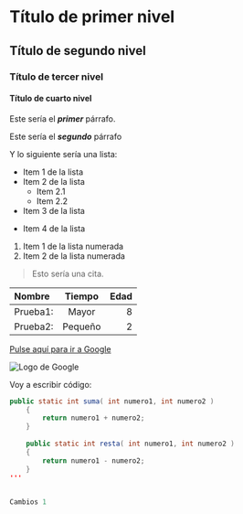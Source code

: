 # Título de primer nivel

## Título de segundo nivel

### Título de tercer nivel

#### Título de cuarto nivel

Este sería el ***primer*** párrafo.

Este sería el ___segundo___ párrafo

Y lo siguiente sería una lista:
- Item 1 de la lista
- Item 2 de la lista
    - Item 2.1
    - Item 2.2
- Item 3 de la lista
* Item 4 de la lista
1. Item 1 de la lista numerada
2. Item 2 de la lista numerada

> Esto sería una cita. 

|Nombre|Tiempo|Edad|
|:----|:----:|----:|
|Prueba1:|Mayor|8|
|Prueba2:|Pequeño|2|

[Pulse aquí para ir a Google](www.google.es)

![Logo de Google](https://www.google.com/imgres?imgurl=https%3A%2F%2Felceo.com%2Fwp-content%2Fuploads%2F2019%2F10%2Fgoogle_getty-1-e1591148605602.jpg&imgrefurl=https%3A%2F%2Felceo.com%2Ftecnologia%2Fgoogle-home-office-septiembre-2021%2F&tbnid=8eXpDe9yIlvUwM&vet=12ahUKEwjUvOGgw7fvAhUGmhoKHY60AI8QMygPegUIARD2AQ..i&docid=u0tV9SrsSDeNZM&w=1000&h=600&q=google&ved=2ahUKEwjUvOGgw7fvAhUGmhoKHY60AI8QMygPegUIARD2AQ)

Voy a escribir código:

```java
public static int suma( int numero1, int numero2 )
    {
        return numero1 + numero2;
    }
    
    public static int resta( int numero1, int numero2 )
    {
        return numero1 - numero2;
    }
'''


Cambios 1